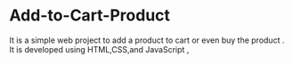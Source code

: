 # Add-to-Cart-Product
It is a simple web project to add a product to cart or even buy the product . It is developed using HTML,CSS,and JavaScript ,
